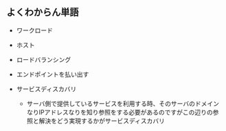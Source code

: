 ## よくわからん単語

- ワークロード

- ホスト

- ロードバランシング

- エンドポイントを払い出す

- サービスディスカバリ
    - サーバ側で提供しているサービスを利用する時、そのサーバのドメインなりIPアドレスなりを知り参照をする必要があるのですがこの辺りの参照と解決をどう実現するかがサービスディスカバリ
